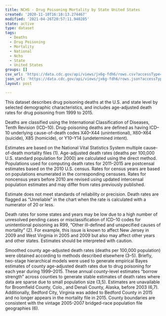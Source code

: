 ```yaml
---
title: NCHS - Drug Poisoning Mortality by State United States
created: '2020-11-10T16:18:13.274467'
modified: '2021-04-26T20:57:11.940285'
state: active
type: dataset
tags:
  - Deaths
  - Drug Poisoning
  - Mortality
  - National
  - Nchs
  - State
  - United States
groups: []
csv_url: 'https://data.cdc.gov/api/views/jx6g-fdh6/rows.csv?accessType=DOWNLOAD'
json_url: 'https://data.cdc.gov/api/views/jx6g-fdh6/rows.json?accessType=DOWNLOAD'
layout: post

---
```

This dataset describes drug poisoning deaths at the U.S. and state level by selected demographic characteristics, and includes age-adjusted death rates for drug poisoning from 1999 to 2015.

Deaths are classified using the International Classification of Diseases, Tenth Revision (ICD–10). Drug-poisoning deaths are defined as having ICD–10 underlying cause-of-death codes X40–X44 (unintentional), X60–X64 (suicide), X85 (homicide), or Y10–Y14 (undetermined intent).

Estimates are based on the National Vital Statistics System multiple cause-of-death mortality files (1). Age-adjusted death rates (deaths per 100,000 U.S. standard population for 2000) are calculated using the direct method. Populations used for computing death rates for 2011–2015 are postcensal estimates based on the 2010 U.S. census. Rates for census years are based on populations enumerated in the corresponding censuses. Rates for noncensus years before 2010 are revised using updated intercensal population estimates and may differ from rates previously published.

Estimate does not meet standards of reliability or precision. Death rates are flagged as “Unreliable” in the chart when the rate is calculated with a numerator of 20 or less.

Death rates for some states and years may be low due to a high number of unresolved pending cases or misclassification of ICD–10 codes for unintentional poisoning as R99, “Other ill-defined and unspecified causes of mortality” (2). For example, this issue is known to affect New Jersey in 2009 and West Virginia in 2005 and 2009 but also may affect other years and other states. Estimates should be interpreted with caution.

Smoothed county age-adjusted death rates (deaths per 100,000 population) were obtained according to methods described elsewhere (3–5). Briefly, two-stage hierarchical models were used to generate empirical Bayes estimates of county age-adjusted death rates due to drug poisoning for each year during 1999–2015. These annual county-level estimates “borrow strength” across counties to generate stable estimates of death rates where data are sparse due to small population size (3,5). Estimates are unavailable for Broomfield County, Colo., and Denali County, Alaska, before 2003 (6,7). Additionally, Bedford City, Virginia was added to Bedford County in 2015 and no longer appears in the mortality file in 2015. County boundaries are consistent with the vintage 2005-2007 bridged-race population file geographies (6).
